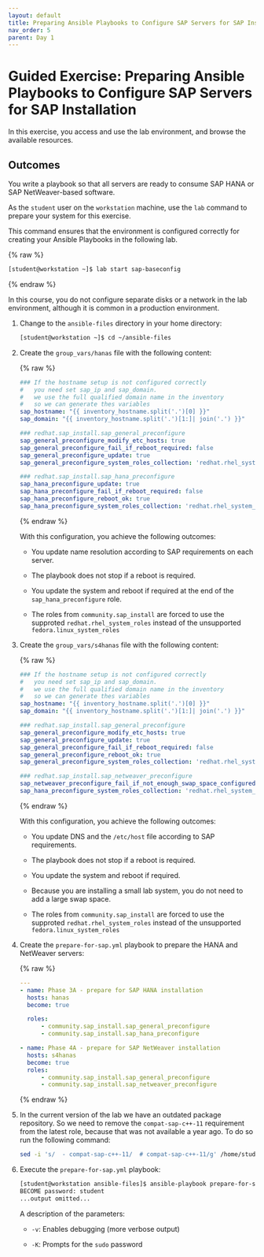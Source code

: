 ```yaml
---
layout: default
title: Preparing Ansible Playbooks to Configure SAP Servers for SAP Installation
nav_order: 5
parent: Day 1
---
```


# Guided Exercise: Preparing Ansible Playbooks to Configure SAP Servers for SAP Installation

In this exercise, you access and use the lab environment, and browse the
available resources.

## Outcomes

You write a playbook so that all servers are ready to consume SAP HANA
or SAP NetWeaver-based software.

<!--
As the `student` user on the `workstation` machine, execute the
following commands to download the SAP software to the training
environment:

    [student@workstation ~]$ git clone https://github.com/redhat-sap/RH445-download
    [student@workstation ~] cd RH445-download
    [student@workstation RH445-download] ./download-sap-media.sh

Follow the instructions on the screen.
-->

As the `student` user on the `workstation` machine, use the `lab`
command to prepare your system for this exercise.

This command ensures that the environment is configured correctly for
creating your Ansible Playbooks in the following lab.

{% raw %}

```bash
[student@workstation ~]$ lab start sap-baseconfig
```

{% endraw %}

In this course, you do not configure separate disks or a network in the
lab environment, although it is common in a production environment.

1.  Change to the `ansible-files` directory in your home directory:

    ```bash
    [student@workstation ~]$ cd ~/ansible-files
    ```

2.  Create the `group_vars/hanas` file with the following content:

    {% raw %}

    ```yaml
    ### If the hostname setup is not configured correctly
    #   you need set sap_ip and sap_domain.
    #   we use the full qualified domain name in the inventory
    #   so we can generate thes variables
    sap_hostname: "{{ inventory_hostname.split('.')[0] }}"
    sap_domain: "{{ inventory_hostname.split('.')[1:]| join('.') }}"

    ### redhat.sap_install.sap_general_preconfigure
    sap_general_preconfigure_modify_etc_hosts: true
    sap_general_preconfigure_fail_if_reboot_required: false
    sap_general_preconfigure_update: true
    sap_general_preconfigure_system_roles_collection: 'redhat.rhel_system_roles'

    ### redhat.sap_install.sap_hana_preconfigure
    sap_hana_preconfigure_update: true
    sap_hana_preconfigure_fail_if_reboot_required: false
    sap_hana_preconfigure_reboot_ok: true
    sap_hana_preconfigure_system_roles_collection: 'redhat.rhel_system_roles'
    ```

    {% endraw %}

    With this configuration, you achieve the following outcomes:

    - You update name resolution according to SAP requirements on each
      server.

    - The playbook does not stop if a reboot is required.

    - You update the system and reboot if required at the end of the
      `sap_hana_preconfigure` role.

    - The roles from `community.sap_install` are forced to use the supproted `redhat.rhel_system_roles` instead of the unsupported `fedora.linux_system_roles`

3.  Create the `group_vars/s4hanas` file with the following content:

    {% raw %}

    ```yaml
    ### If the hostname setup is not configured correctly
    #   you need set sap_ip and sap_domain.
    #   we use the full qualified domain name in the inventory
    #   so we can generate thes variables
    sap_hostname: "{{ inventory_hostname.split('.')[0] }}"
    sap_domain: "{{ inventory_hostname.split('.')[1:]| join('.') }}"

    ### redhat.sap_install.sap_general_preconfigure
    sap_general_preconfigure_modify_etc_hosts: true
    sap_general_preconfigure_update: true
    sap_general_preconfigure_fail_if_reboot_required: false
    sap_general_preconfigure_reboot_ok: true
    sap_general_preconfigure_system_roles_collection: 'redhat.rhel_system_roles'

    ### redhat.sap_install.sap_netweaver_preconfigure
    sap_netweaver_preconfigure_fail_if_not_enough_swap_space_configured: false
    sap_hana_preconfigure_system_roles_collection: 'redhat.rhel_system_roles'
    ```

    {% endraw %}

    With this configuration, you achieve the following outcomes:

    - You update DNS and the `/etc/host` file according to SAP
      requirements.

    - The playbook does not stop if a reboot is required.

    - You update the system and reboot if required.

    - Because you are installing a small lab system, you do not need
      to add a large swap space.

    - The roles from `community.sap_install` are forced to use the supproted `redhat.rhel_system_roles` instead of the unsupported `fedora.linux_system_roles`

4.  Create the `prepare-for-sap.yml` playbook to prepare the HANA and
    NetWeaver servers:

    {% raw %}

    ```yaml
    ---
    - name: Phase 3A - prepare for SAP HANA installation
      hosts: hanas
      become: true

      roles:
          - community.sap_install.sap_general_preconfigure
          - community.sap_install.sap_hana_preconfigure

    - name: Phase 4A - prepare for SAP NetWeaver installation
      hosts: s4hanas
      become: true
      roles:
          - community.sap_install.sap_general_preconfigure
          - community.sap_install.sap_netweaver_preconfigure
    ```

    {% endraw %}

5. In the current version of the lab we have an outdated package repository. So we need to remove the `compat-sap-c++-11` requirement from the latest role, because that was not available a year ago. To do so run the following command:

    ```bash
    sed -i 's/  - compat-sap-c++-11/  # compat-sap-c++-11/g' /home/student/.ansible/collections/ansible_collections/community/sap_install/roles/sap_general_preconfigure/vars/RedHat_8.yml
    ```

6.  Execute the `prepare-for-sap.yml` playbook:

    ```bash
    [student@workstation ansible-files]$ ansible-playbook prepare-for-sap.yml -v -K
    BECOME password: student
    ...output omitted...
    ```

    A description of the parameters:

    - `-v`: Enables debugging (more verbose output)

    - `-K`: Prompts for the `sudo` password

<!--
## Finish

To complete this exercise, take these steps:

- Run the `lab` command on the `workstation` machine, to create the
  files in this exercise.

- Run the `ansible-playbook` command to prepare the servers for SAP
  installation if not successful previously, and complete the
  exercise.



    [student@workstation ansible-files]$ lab finish sap-baseconfig
    [student@workstation ansible-files]$ ansible-playbook prepare-for-sap.yml -v -K
    BECOME password: student

--->
